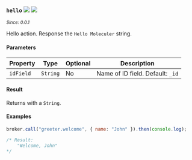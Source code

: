 ### `hello` ![](https://img.shields.io/badge/cache-true-blue.svg) ![](https://img.shields.io/badge/status-deprecated-orange.svg)
_<sup>Since: 0.0.1</sup>_

Hello action. Response the `Hello Moleculer` string.

#### Parameters
| Property | Type | Optional | Description |
| -------- | ---- | -------- | ----------- |
| `idField` | `String` | No | Name of ID field. Default: `_id` |

#### Result
Returns with a `String`.

#### Examples
```js
broker.call("greeter.welcome", { name: "John" }).then(console.log);

/* Result:
	"Welcome, John"
*/
```